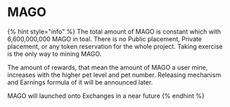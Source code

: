# MAGO

{% hint style="info" %}
The total amount of MAGO is constant which with 6,600,000,000 MAGO in toal. There is no Public placement, Private placement, or any token reservation for the whole project. Taking exercise is the only way to mining MAGO.&#x20;

The amount of rewards, that mean the amount of MAGO a user mine, increases with the higher pet level and pet number. Releasing mechanism and Earnings formula of it will be announced later.

MAGO will launched onto Exchanges in a near future
{% endhint %}
